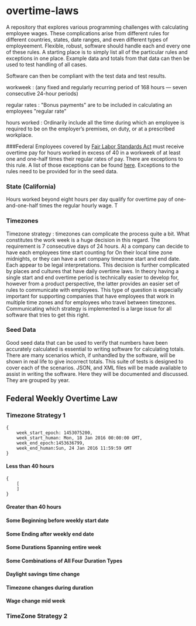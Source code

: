 # overtime-laws
A repository that explores various programming challenges with calculating employee wages. These complications arise from different rules for different countries, states, date ranges, and even different types of employeement. Flexible, robust, software should handle each and every one of these rules. A starting place is to simply list all of the particular rules and exceptions in one place. Example data and totals from that data can then be used to test handling of all cases.

Software can then be compliant with the test data and test results.


workweek :  (any fixed and regularly recurring period of 168 hours — seven consecutive 24-hour periods) 

regular rates :  "Bonus payments" are to be included in calculating an employees "regular rate"

hours worked : Ordinarily include all the time during which an employee is required to be on the employer’s premises, on duty, or at a prescribed workplace.

###Federal
Employees covered by [Fair Labor	Standards Act](http://www.dol.gov/whd/flsa/) must receive overtime pay for hours worked in excess of 40 in a workweek of at least one and one-half times their regular rates of	pay. There are exceptions to this rule. A list of those exceptions can be found [here](listeeded). Exceptions to the rules need to be provided for  in the seed data.

### State (California)
Hours worked beyond eight hours per day qualify for overtime pay of one-and-one-half times the regular hourly wage. T
 
### Timezones
Timezone strategy : timezones can complicate the process quite a bit. What constitutes the work week is a huge decision in this regard. The requirement is 7 consecutive days of 24 hours. A) a company can decide to have each employees time start counting for On their local time zone midnights, or they can have a set company timezone start and end date. Each appear to be legal interpretations. This decision is further complicated by places and cultures that have daily overtime laws. In theory having a single start and end overtime period is technically easier to develop for, however from a product perspective, the latter provides an easier set of rules to communicate with employees. This type of question is especially important for supporting companies that have employees that work in multiple time zones and for employees who travel between timezones. Communicating which strategy is implemented is a large issue for all software that tries to get this right.

### Seed Data
Good seed data that can be used to verify that numbers have been accurately calculated is essential to writing software for calculating totals. There are many scenarios which, if unhandled by the software, will be shown in real life to give incorrect totals. This suite of tests is designed to cover each of the scenarios. JSON, and XML files will be made available to assist in writing the software. Here they will be documented and discussed. They are grouped by year.


## Federal Weekly Overtime Law 
### Timezone Strategy 1
    {
        week_start_epoch: 1453075200,
        week_start_human: Mon, 18 Jan 2016 00:00:00 GMT,
        week_end_epoch:1453636799,
        week_end_human:Sun, 24 Jan 2016 11:59:59 GMT
    }

#### Less than 40 hours

    {
        [
        ]
    }

#### Greater than 40 hours

#### Some Beginning before weekly start date

#### Some Ending after weekly end date

#### Some Durations Spanning entire week

#### Some Combinations of All Four Duration Types

#### Daylight savings time change

#### Timezone changes during duration

#### Wage change mid week

### TimeZone Strategy 2
















